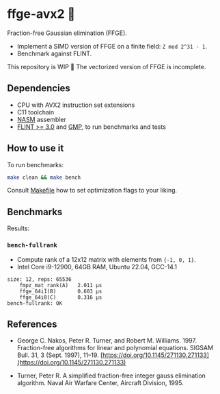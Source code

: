ffge-avx2 🦋
============

Fraction-free Gaussian elimination (FFGE).

* Implement a SIMD version of FFGE on a finite field: `Z mod 2^31 - 1`.
* Benchmark against FLINT.

This repository is WIP 🚧 The vectorized version of FFGE is incomplete.

Dependencies
------------

* CPU with AVX2 instruction set extensions
* C11 toolchain
* [NASM](https://nasm.us) assembler
* [FLINT >= 3.0](https://flintlib.org) and [GMP](https://gmplib.org/),
  to run benchmarks and tests


How to use it
-------------

To run benchmarks:

```bash
make clean && make bench
```

Consult [Makefile](./Makefile) how to set optimization flags to your liking.


Benchmarks
----------

Results:

### `bench-fullrank`

* Compute rank of a 12x12 matrix with elements from `{-1, 0, 1}`.
* Intel Core i9-12900, 64GB RAM, Ubuntu 22.04, GCC-14.1

```text
size: 12, reps: 65536
	fmpz_mat_rank(A)   2.011 μs
	ffge_64i1(B)       0.603 μs
	ffge_64i8(C)       0.316 μs
bench-fullrank: OK
```


References
----------

* George C. Nakos, Peter R. Turner, and Robert M. Williams. 1997.  Fraction-free
algorithms for linear and polynomial equations. SIGSAM Bull. 31, 3 (Sept.
1997), 11–19. [https://doi.org/10.1145/271130.271133](https://doi.org/10.1145/271130.271133)

* Turner, Peter R. A simplified fraction-free integer gauss elimination algorithm. Naval Air Warfare Center, Aircraft Division, 1995.

